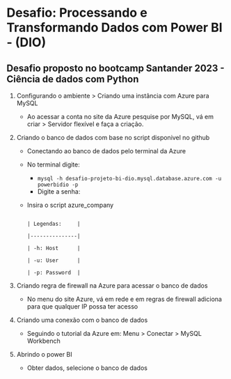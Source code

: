 #	Desafio: Processando e Transformando Dados com Power BI - (DIO)

## Desafio proposto no bootcamp Santander 2023 - Ciência de dados com Python

1. Configurando o ambiente > Criando uma instância com Azure para MySQL
	- Ao acessar a conta no site da Azure pesquise por MySQL, vá em criar > Servidor flexível e faça a criação.
2. Criando o banco de dados com base no script disponivel no github
	- Conectando ao banco de dados pelo terminal da Azure
	- No terminal digite:
		- `mysql -h desafio-projeto-bi-dio.mysql.database.azure.com -u  powerbidio -p`
		- Digite a senha:
	- Insira o script azure_company

                                                                                              | Legendas:     |
                                                                                              |---------------|
                                                                                              | -h: Host      |
                                                                                              | -u: User      |
                                                                                              | -p: Password  |

3. Criando regra de firewall na Azure para acessar o banco de dados 
	- No menu do site Azure, vá em rede e em regras de firewall adiciona para que qualquer IP possa ter acesso

4. Criando uma conexão com o banco de dados
	- Seguindo o tutorial da Azure em: Menu > Conectar > MySQL Workbench
	
5. Abrindo o power BI 
	- Obter dados, selecione o banco de dados
